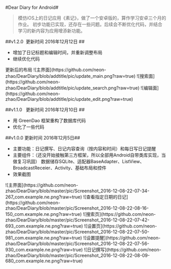#Dear Diary for Android#
>模仿iOS上的日记应用《素记》，做了一个安卓版的，算作学习安卓三个月的作业。
初步功能已实现，还存在一些问题。后续会不断优化代码，并结合学习的新内容为应用增添新功能。

##v1.2.0  更新时间 2016年12月12日 ##
* 增加了日记标题和编辑时间，并重新调整布局
* 继续优化代码

<p>更新后的布局
![主界面](https://github.com/neon-zhao/DearDiary/blob/addtitle/pic/update_main.png?raw=true)
![搜索面](https://github.com/neon-zhao/DearDiary/blob/addtitle/pic/update_search.png?raw=true)
![编辑面](https://github.com/neon-zhao/DearDiary/blob/addtitle/pic/update_edit.png?raw=true)
<p/>




##v1.1.0    更新时间 2016年12月10日 ##
* 用 GreenDao 框架重构了数据库代码
* 优化了一些代码  
  
    



##v1.0.0    更新时间 2016年12月5日##
* 主要功能：日记撰写、日记内容查询（按内容和时间）和每日写日记提醒
* 主要组件：（还没开始接触第三方框架，所以全部用Android自带类库实现，当做复习巩固）
数据储存SQLite、适配器BaseAdapter、ListView、BroadcastReceier、Activity、基础布局和控件
* 效果截图
<p>
![主界面](https://github.com/neon-zhao/DearDiary/blob/master/pic/Screenshot_2016-12-08-22-07-34-267_com.example.ne.png?raw=true)
![查看指定日期的日记](https://github.com/neon-zhao/DearDiary/blob/master/pic/Screenshot_2016-12-08-22-08-16-150_com.example.ne.png?raw=true)
![搜索页](https://github.com/neon-zhao/DearDiary/blob/master/pic/Screenshot_2016-12-08-22-07-42-693_com.example.ne.png?raw=true)
![设置页](https://github.com/neon-zhao/DearDiary/blob/master/pic/Screenshot_2016-12-08-22-07-50-981_com.example.ne.png?raw=true)
![设置提醒](https://github.com/neon-zhao/DearDiary/blob/master/pic/Screenshot_2016-12-08-22-07-56-930_com.example.ne.png?raw=true)
![日记撰写](https://github.com/neon-zhao/DearDiary/blob/master/pic/Screenshot_2016-12-08-22-08-09-680_com.example.ne.png?raw=true)
<p/>
